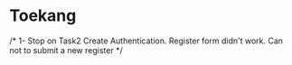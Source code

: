 # Toekang
/* 1- Stop on Task2 Create Authentication. Register form didn't work. Can not to submit a new register */
